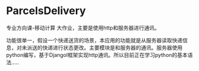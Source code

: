﻿# ParcelsDelivery


专业方向课-移动计算 大作业，主要是使用http和服务器进行通讯。


功能很单一，假设一个快递送货的场景，本应用的功能就是从服务器读取快递信息，对未派送的快递进行状态更改。主要模块是和服务器的通讯。服务器使用python编写，基于Djangol框架实现http通讯。所以目前正在学习python的基本语法.....

